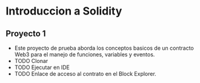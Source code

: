 # Introduccion a Solidity 
## Proyecto 1

- Este proyecto de prueba aborda los conceptos basicos de un contracto Web3 para el manejo de funciones, variables y eventos.
- TODO Clonar
- TODO Ejecutar en IDE 
- TODO Enlace de acceso al contrato en el Block Explorer.